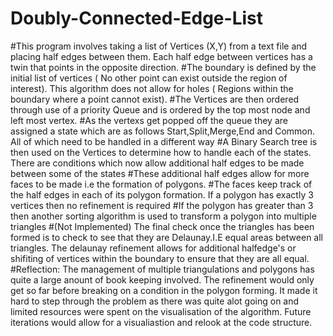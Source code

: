 # Doubly-Connected-Edge-List
#This program involves taking a list of Vertices (X,Y) from a text file and placing half edges between them. Each half edge between vertices has a twin that points in the opposite direction.
#The boundary is defined by the initial list of vertices ( No other point can exist outside the region of interest). This algorithm does not allow for holes ( Regions within the boundary where a point cannot exist).
#The Vertices are then ordered through use of a priority Queue and is ordered by the top most node and left most vertex.
#As the vertexs get popped off the queue they are assigned a state which are as follows Start,Split,Merge,End and Common. All of which need to be handled in a different way
#A Binary Search tree is then used on the Vertices to determine how to handle each of the states. There are conditions which now allow additional half edges to be made between some of the states
#These additional half edges allow for more faces to be made i.e the formation of polygons.
#The faces keep track of the half edges in each of its polygon formation. If a polygon has exactly 3 vertices then no refinement is required
#If the polygon has greater than 3 then another sorting algorithm is used to transform a polygon into multiple triangles
#(Not Implemented) The final check once the triangles has been formed is to check to see that they are Delaunay.I.E equal areas between all triangles. The delaunay refinement allows for additional halfedge's or shifiting of vertices within the boundary to ensure that they are all equal.
#Reflection: The management of multiple triangulations and polygons has quite a large anount of book keeping involved. The refinement would only get so far before breaking on a condition in the polygon forming. It made it hard to step through the problem as there was quite alot going on and limited resources were spent on the visualisation of the algorithm. Future iterations would allow for a visualiastion and relook at the code structure.
